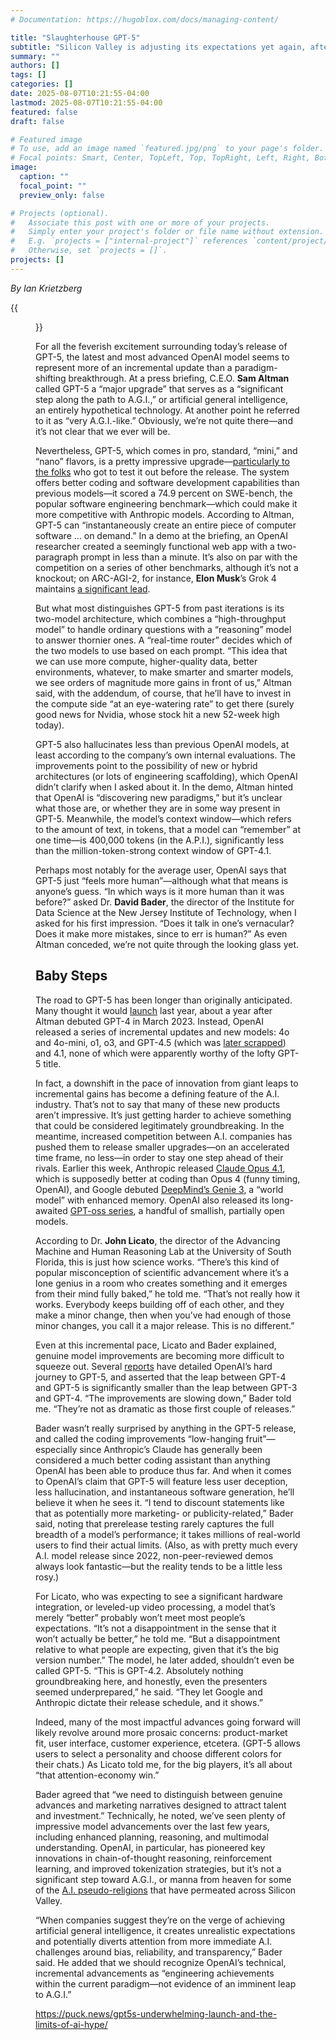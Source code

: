 ```yaml
---
# Documentation: https://hugoblox.com/docs/managing-content/

title: "Slaughterhouse GPT-5"
subtitle: "Silicon Valley is adjusting its expectations yet again, after OpenAI’s latest model turned out to be more of an upgrade than a great leap forward. “It’s not a disappointment in the sense that it won’t actually be better,” said one A.I. researcher. “But a disappointment relative to what people were expecting.”"
summary: ""
authors: []
tags: []
categories: []
date: 2025-08-07T10:21:55-04:00
lastmod: 2025-08-07T10:21:55-04:00
featured: false
draft: false

# Featured image
# To use, add an image named `featured.jpg/png` to your page's folder.
# Focal points: Smart, Center, TopLeft, Top, TopRight, Left, Right, BottomLeft, Bottom, BottomRight.
image:
  caption: ""
  focal_point: ""
  preview_only: false

# Projects (optional).
#   Associate this post with one or more of your projects.
#   Simply enter your project's folder or file name without extension.
#   E.g. `projects = ["internal-project"]` references `content/project/deep-learning/index.md`.
#   Otherwise, set `projects = []`.
projects: []
---
```


*By Ian Krietzberg*

{{<figure src="GettyImages-2218344193-scaled-e1754599600977-1088x612.jpg" caption="In the demo, Sam Altman hinted that OpenAI is “discovering new paradigms,” but it’s unclear what those are, or whether they are in some way present in GPT-5. *Photo: Justin Sullivan/Getty Images*">}}

For all the feverish excitement surrounding today’s release of GPT-5, the latest and most advanced OpenAI model seems to represent more of an incremental update than a paradigm-shifting breakthrough. At a press briefing, C.E.O. **Sam Altman** called GPT-5 a “major upgrade” that serves as a “significant step along the path to A.G.I.,” or artificial general intelligence, an entirely hypothetical technology. At another point he referred to it as “very A.G.I.-like.” Obviously, we’re not quite there—and it’s not clear that we ever will be.

Nevertheless, GPT-5, which comes in pro, standard, “mini,” and “nano” flavors, is a pretty impressive upgrade—[particularly to the folks](https://www.oneusefulthing.org/p/gpt-5-it-just-does-stuff?triedRedirect=true) who got to test it out before the release. The system offers better coding and software development capabilities than previous models—it scored a 74.9 percent on SWE-bench, the popular software engineering benchmark—which could make it more competitive with Anthropic models. According to Altman, GPT-5 can “instantaneously create an entire piece of computer software … on demand.” In a demo at the briefing, an OpenAI researcher created a seemingly functional web app with a two-paragraph prompt in less than a minute. It’s also on par with the competition on a series of other benchmarks, although it’s not a knockout; on ARC-AGI-2, for instance, **Elon Musk**’s Grok 4 maintains [a significant lead](https://x.com/fchollet/status/1953511631054680085).

But what most distinguishes GPT-5 from past iterations is its two-model architecture, which combines a “high-throughput model” to handle ordinary questions with a “reasoning” model to answer thornier ones. A “real-time router” decides which of the two models to use based on each prompt. “This idea that we can use more compute, higher-quality data, better environments, whatever, to make smarter and smarter models, we see orders of magnitude more gains in front of us,” Altman said, with the addendum, of course, that he’ll have to invest in the compute side “at an eye-watering rate” to get there (surely good news for Nvidia, whose stock hit a new 52-week high today).

GPT-5 also hallucinates less than previous OpenAI models, at least according to the company’s own internal evaluations. The improvements point to the possibility of new or hybrid architectures (or lots of engineering scaffolding), which OpenAI didn’t clarify when I asked about it. In the demo, Altman hinted that OpenAI is “discovering new paradigms,” but it’s unclear what those are, or whether they are in some way present in GPT-5. Meanwhile, the model’s context window—which refers to the amount of text, in tokens, that a model can “remember” at one time—is 400,000 tokens (in the A.P.I.), significantly less than the million-token-strong context window of GPT-4.1.

Perhaps most notably for the average user, OpenAI says that GPT-5 just “feels more human”—although what that means is anyone’s guess. “In which ways is it more human than it was before?” asked Dr. **David Bader**, the director of the Institute for Data Science at the New Jersey Institute of Technology, when I asked for his first impression. “Does it talk in one’s vernacular? Does it make more mistakes, since to err is human?” As even Altman conceded, we’re not quite through the looking glass yet.

## Baby Steps ##

The road to GPT-5 has been longer than originally anticipated. Many thought it would [launch](https://arstechnica.com/information-technology/2024/03/openais-gpt-5-may-launch-this-summer-upgrading-chatgpt-along-the-way/) last year, about a year after Altman debuted GPT-4 in March 2023. Instead, OpenAI released a series of incremental updates and new models: 4o and 4o-mini, o1, o3, and GPT-4.5 (which was [later scrapped](https://venturebeat.com/ai/openai-moves-forward-with-gpt-4-5-deprecation-in-api-triggering-developer-anguish-and-confusion/)) and 4.1, none of which were apparently worthy of the lofty GPT-5 title.

In fact, a downshift in the pace of innovation from giant leaps to incremental gains has become a defining feature of the A.I. industry. That’s not to say that many of these new products aren’t impressive. It’s just getting harder to achieve something that could be considered legitimately groundbreaking. In the meantime, increased competition between A.I. companies has pushed them to release smaller upgrades—on an accelerated time frame, no less—in order to stay one step ahead of their rivals. Earlier this week, Anthropic released [Claude Opus 4.1](https://x.com/AnthropicAI/status/1952768432027431127), which is supposedly better at coding than Opus 4 (funny timing, OpenAI), and Google debuted [DeepMind’s Genie 3](https://x.com/agrimgupta92/status/1952735042029105392), a “world model” with enhanced memory. OpenAI also released its long-awaited [GPT-oss series](https://openai.com/index/introducing-gpt-oss/), a handful of smallish, partially open models.

According to Dr. **John Licato**, the director of the Advancing Machine and Human Reasoning Lab at the University of South Florida, this is just how science works. “There’s this kind of popular misconception of scientific advancement where it’s a lone genius in a room who creates something and it emerges from their mind fully baked,” he told me. “That’s not really how it works. Everybody keeps building off of each other, and they make a minor change, then when you’ve had enough of those minor changes, you call it a major release. This is no different.”

Even at this incremental pace, Licato and Bader explained, genuine model improvements are becoming more difficult to squeeze out. Several [reports](https://www.reuters.com/business/retail-consumer/openais-long-awaited-gpt-5-model-nears-release-2025-08-06/) have detailed OpenAI’s hard journey to GPT-5, and asserted that the leap between GPT-4 and GPT-5 is significantly smaller than the leap between GPT-3 and GPT-4. “The improvements are slowing down,” Bader told me. “They’re not as dramatic as those first couple of releases.”

Bader wasn’t really surprised by anything in the GPT-5 release, and called the coding improvements “low-hanging fruit”—especially since Anthropic’s Claude has generally been considered a much better coding assistant than anything OpenAI has been able to produce thus far. And when it comes to OpenAI’s claim that GPT-5 will feature less user deception, less hallucination, and instantaneous software generation, he’ll believe it when he sees it. “I tend to discount statements like that as potentially more marketing- or publicity-related,” Bader said, noting that prerelease testing rarely captures the full breadth of a model’s performance; it takes millions of real-world users to find their actual limits. (Also, as with pretty much every A.I. model release since 2022, non-peer-reviewed demos always look fantastic—but the reality tends to be a little less rosy.)

For Licato, who was expecting to see a significant hardware integration, or leveled-up video processing, a model that’s merely “better” probably won’t meet most people’s expectations. “It’s not a disappointment in the sense that it won’t actually be better,” he told me. “But a disappointment relative to what people are expecting, given that it’s the big version number.” The model, he later added, shouldn’t even be called GPT-5. “This is GPT-4.2. Absolutely nothing groundbreaking here, and honestly, even the presenters seemed underprepared,” he said. “They let Google and Anthropic dictate their release schedule, and it shows.”

Indeed, many of the most impactful advances going forward will likely revolve around more prosaic concerns: product-market fit, user interface, customer experience, etcetera. (GPT-5 allows users to select a personality and choose different colors for their chats.) As Licato told me, for the big players, it’s all about “that attention-economy win.”

Bader agreed that “we need to distinguish between genuine advances and marketing narratives designed to attract talent and investment.” Technically, he noted, we’ve seen plenty of impressive model advancements over the last few years, including enhanced planning, reasoning, and multimodal understanding. OpenAI, in particular, has pioneered key innovations in chain-of-thought reasoning, reinforcement learning, and improved tokenization strategies, but it’s not a significant step toward A.G.I., or manna from heaven for some of the [A.I. pseudo-religions](https://firstmonday.org/ojs/index.php/fm/article/view/13636) that have permeated across Silicon Valley.

“When companies suggest they’re on the verge of achieving artificial general intelligence, it creates unrealistic expectations and potentially diverts attention from more immediate A.I. challenges around bias, reliability, and transparency,” Bader said. He added that we should recognize OpenAI’s technical, incremental advancements as “engineering achievements within the current paradigm—not evidence of an imminent leap to A.G.I.”

https://puck.news/gpt5s-underwhelming-launch-and-the-limits-of-ai-hype/
